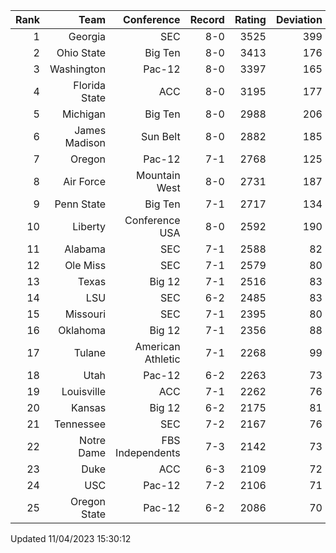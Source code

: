 | Rank  | Team                 | Conference           | Record   | Rating | Deviation |
| ---:  | ---:                 | ---:                 | ---:     | ---:   | ---:      |
| 1     | Georgia              | SEC                  | 8-0      | 3525   | 399       |
| 2     | Ohio State           | Big Ten              | 8-0      | 3413   | 176       |
| 3     | Washington           | Pac-12               | 8-0      | 3397   | 165       |
| 4     | Florida State        | ACC                  | 8-0      | 3195   | 177       |
| 5     | Michigan             | Big Ten              | 8-0      | 2988   | 206       |
| 6     | James Madison        | Sun Belt             | 8-0      | 2882   | 185       |
| 7     | Oregon               | Pac-12               | 7-1      | 2768   | 125       |
| 8     | Air Force            | Mountain West        | 8-0      | 2731   | 187       |
| 9     | Penn State           | Big Ten              | 7-1      | 2717   | 134       |
| 10    | Liberty              | Conference USA       | 8-0      | 2592   | 190       |
| 11    | Alabama              | SEC                  | 7-1      | 2588   | 82        |
| 12    | Ole Miss             | SEC                  | 7-1      | 2579   | 80        |
| 13    | Texas                | Big 12               | 7-1      | 2516   | 83        |
| 14    | LSU                  | SEC                  | 6-2      | 2485   | 83        |
| 15    | Missouri             | SEC                  | 7-1      | 2395   | 80        |
| 16    | Oklahoma             | Big 12               | 7-1      | 2356   | 88        |
| 17    | Tulane               | American Athletic    | 7-1      | 2268   | 99        |
| 18    | Utah                 | Pac-12               | 6-2      | 2263   | 73        |
| 19    | Louisville           | ACC                  | 7-1      | 2262   | 76        |
| 20    | Kansas               | Big 12               | 6-2      | 2175   | 81        |
| 21    | Tennessee            | SEC                  | 7-2      | 2167   | 76        |
| 22    | Notre Dame           | FBS Independents     | 7-3      | 2142   | 73        |
| 23    | Duke                 | ACC                  | 6-3      | 2109   | 72        |
| 24    | USC                  | Pac-12               | 7-2      | 2106   | 71        |
| 25    | Oregon State         | Pac-12               | 6-2      | 2086   | 70        |

Updated 11/04/2023 15:30:12
